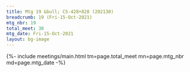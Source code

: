 ```yaml
---
title: Mtg 19 &bull; CS-428+828 (202130)
breadcrumb: 19 (Fri-15-Oct-2021)
mtg_nbr: 19
total_meet: 38
mtg_date: Fri-15-Oct-2021
layout: bg-image
---
```


{%- include meetings/main.html
    tm=page.total_meet
    mn=page.mtg_nbr
    md=page.mtg_date
-%}
